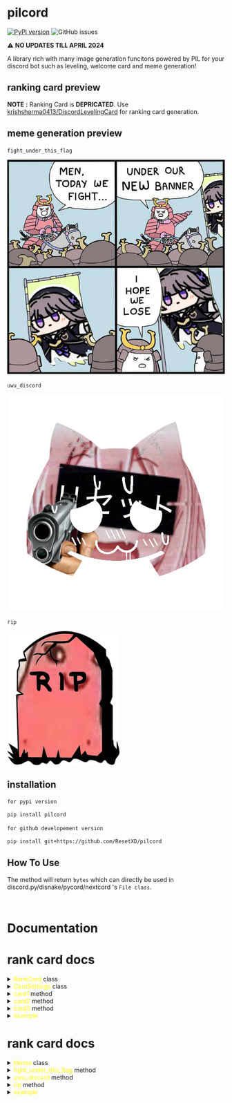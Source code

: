 # pilcord

[![PyPI version](https://badge.fury.io/py/pilcord.svg)](https://badge.fury.io/py/pilcord)
![GitHub issues](https://img.shields.io/github/issues/krishsharma0413/pilcord)

⚠️ **NO UPDATES TILL APRIL 2024**

A library rich with many image generation funcitons powered by PIL for your discord bot such as leveling, welcome card and meme generation!


## ranking card preview

**NOTE** **:** Ranking Card is **DEPRICATED**. Use [krishsharma0413/DiscordLevelingCard](https://github.com/krishsharma0413/DiscordLevelingCard) for ranking card generation.


## meme generation preview

`fight_under_this_flag`

![fight_under_this_flag](./assets/under_the_flag.png)


`uwu_discord`

![image preview](./assets/uwu_discord.png)


`rip`

![image preview](./assets/rip.png)


## installation

`for pypi version`
```sh
pip install pilcord
```

`for github developement version`
```sh
pip install git+https://github.com/ResetXD/pilcord
```

## How To Use

The method will return `bytes` which can directly be used in discord.py/disnake/pycord/nextcord 's `File class`.


<br>

# Documentation

# rank card docs 

<details>

<summary> <span style="color:yellow">RankCard</span> class</summary>

<br>

`__init__` method

```py
RankCard(
    settings: CardSettings,
    avatar:str,
    level:int,
    current_exp:int,
    max_exp:int,
    username:str,
    rank: Optional[int] = None
)
```

- `settings` - Settings class from DiscordLevelingCard.

- `avatar` - avatar image url.

- `level` - level of the user.

- `current_exp` - current exp of the user.

- `max_exp` - max exp of the user.

- `username` - username of the user.

- `rank` - rank of the user. (optional)

</details>

<details>

<summary> <span style="color:yellow">CardSettings</span> class</summary>

<br>

`__init__` method

```py
CardSettings(
    background: Union[PathLike, BufferedIOBase, str],
    bar_color: Optional[str] = 'white',
    text_color: Optional[str] = 'white',
    background_color: Optional[str]= "#36393f"

)
```

- `background` - background image url or file-object in `rb` mode.
  - `4:1` aspect ratio recommended.

- `bar_color` - color of the bar [example: "white" or "#000000"]

- `text_color` - color of the text [example: "white" or "#000000"]

- `background_color` - color of the background [example: "white" or "#000000"]

</details>


<details>

<summary> <span style="color:yellow">card1</span> method</summary>


```py
RankCard.card1()
```

`returns` - `bytes` which can directly be used within `discord.File` class.



![card1](https://cdn.discordapp.com/attachments/907213435358547968/994620579816681572/unknown.png)

<br>

</details>


<details>

<summary> <span style="color:yellow">card2</span> method</summary>


```py
RankCard.card2()
```

`returns` - `bytes` which can directly be used within `discord.File` class.



![card](https://cdn.discordapp.com/attachments/907213435358547968/1020968412144480316/final.png)

<br>

</details>


<details>

<summary> <span style="color:yellow">card3</span> method</summary>


```py
RankCard.card3()
```

`returns` - `bytes` which can directly be used within `discord.File` class.



![card](https://cdn.discordapp.com/attachments/1018936393659076668/1022149875544113172/rank.png)

<br>

</details>

<details>

<summary><span style="color:yellow">example</span></summary>

`It returns bytes which can directly be used in discord.py and its fork's File class.`

```py

from disnake.ext import commands
from DiscordLevelingCard import RankCard, CardSettings
import disnake

client = commands.Bot()
# define background, bar_color, text_color at one place
card_settings = CardSettings(
    background="url or path to background image",
    text_color="white",
    bar_color="#000000"
)

@client.slash_command(name="rank")
async def user_rank_card(ctx, user:disnake.Member):
    await ctx.response.defer()
    a = RankCard(
        settings=card_settings,
        avatar=user.display_avatar.url,
        level=1,
        current_exp=1,
        max_exp=1,
        username="cool username",
        rank=1
    )
    image = await a.card1()
    await ctx.edit_original_message(file=disnake.File(image, filename="rank.png")) # providing filename is very important

```

<br>


</details>



# rank card docs 

<details>


<summary> <span style="color:yellow">Meme</span> class</summary>

<br>

`__init__` method

```py
Meme(
    avatar: str
)
```

- `avatar` - image url.

</details>


<details>

<summary> <span style="color:yellow">fight_under_this_flag</span> method</summary>


```py
Meme.fight_under_this_flag()
```

`returns` - `bytes` which can directly be used within `discord.File` class.



![fight_under_this_flag](https://cdn.discordapp.com/attachments/1018936393659076668/1023951088677818419/flag.png)

<br>

</details>




<details>

<summary> <span style="color:yellow">uwu_discord</span> method</summary>


```py
Meme.uwu_discord()
```

`returns` - `bytes` which can directly be used within `discord.File` class.



![uwu_discord](https://cdn.discordapp.com/attachments/1018936393659076668/1024368352984059984/unknown.png)
<br>

</details>



<details>

<summary> <span style="color:yellow">rip</span> method</summary>


```py
Meme.rip()
```

`returns` - `bytes` which can directly be used within `discord.File` class.



![uwu_discord](https://cdn.discordapp.com/attachments/946821391183925331/1024637846881054770/unknown.png)
<br>

</details>





<details>

<summary><span style="color:yellow">example</span></summary>

`It returns bytes which can directly be used in discord.py and its fork's File class.`

```py

from disnake.ext import commands
from DiscordLevelingCard import Meme
import disnake

client = commands.Bot()

@client.slash_command(name="fight_under_this_flag")
async def fight_under_this_flag_meme(ctx, user:disnake.Member):
    await ctx.response.defer()
    a = Meme(
        avatar=user.display_avatar.url
    )
    image = await a.fight_under_this_flag()
    await ctx.edit_original_message(file=disnake.File(image, filename="fight.png")) # providing filename is very important

```

<br>


</details>
